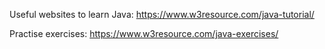 Useful websites to learn Java:
https://www.w3resource.com/java-tutorial/

Practise exercises:
https://www.w3resource.com/java-exercises/
